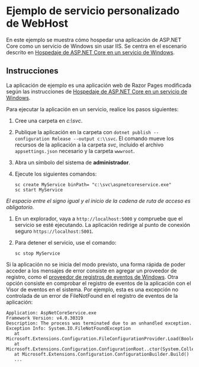# <a name="custom-webhost-service-sample"></a>Ejemplo de servicio personalizado de WebHost

En este ejemplo se muestra cómo hospedar una aplicación de ASP.NET Core como un servicio de Windows sin usar IIS. Se centra en el escenario descrito en [Hospedaje de ASP.NET Core en un servicio de Windows](https://docs.microsoft.com/aspnet/core/host-and-deploy/windows-service).

## <a name="instructions"></a>Instrucciones

La aplicación de ejemplo es una aplicación web de Razor Pages modificada según las instrucciones de [Hospedaje de ASP.NET Core en un servicio de Windows](https://docs.microsoft.com/aspnet/core/host-and-deploy/windows-service).

Para ejecutar la aplicación en un servicio, realice los pasos siguientes:

1. Cree una carpeta en *c:\svc*.

1. Publique la aplicación en la carpeta con `dotnet publish --configuration Release --output c:\\svc`. El comando mueve los recursos de la aplicación a la carpeta *svc*, incluido el archivo `appsettings.json` necesario y la carpeta `wwwroot`.

1. Abra un símbolo del sistema de **administrador**.

1. Ejecute los siguientes comandos:

   ```console
   sc create MyService binPath= "c:\svc\aspnetcoreservice.exe"
   sc start MyService
   ```

  *El espacio entre el signo igual y el inicio de la cadena de ruta de acceso es obligatorio.*

1. En un explorador, vaya a `http://localhost:5000` y compruebe que el servicio se esté ejecutando. La aplicación redirige al punto de conexión seguro `https://localhost:5001`.

1. Para detener el servicio, use el comando:

   ```console
   sc stop MyService
   ```

Si la aplicación no se inicia del modo previsto, una forma rápida de poder acceder a los mensajes de error consiste en agregar un proveedor de registro, como el [proveedor de registros de eventos de Windows](https://docs.microsoft.com/aspnet/core/fundamentals/logging/index#eventlog). Otra opción consiste en comprobar el registro de eventos de la aplicación con el Visor de eventos en el sistema. Por ejemplo, esta es una excepción no controlada de un error de FileNotFound en el registro de eventos de la aplicación:

```console
Application: AspNetCoreService.exe
Framework Version: v4.0.30319
Description: The process was terminated due to an unhandled exception.
Exception Info: System.IO.FileNotFoundException
   at Microsoft.Extensions.Configuration.FileConfigurationProvider.Load(Boolean)
   at Microsoft.Extensions.Configuration.ConfigurationRoot..ctor(System.Collections.Generic.IList`1<Microsoft.Extensions.Configuration.IConfigurationProvider>)
   at Microsoft.Extensions.Configuration.ConfigurationBuilder.Build()
   ...
```
